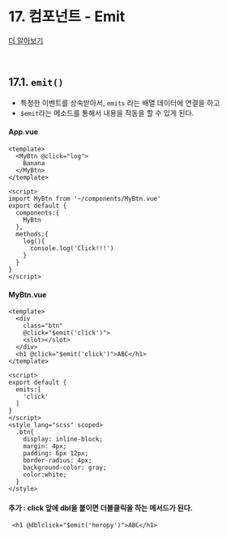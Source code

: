 # 17. 컴포넌트 - Emit

[더 알아보기](https://kr.vuejs.org/v2/guide/components.html)

<br/>

## 17.1. `emit()`

- 특정한 이벤트를 상속받아서, `emits` 라는 배열 데이터에 연결을 하고
- `$emit`라는 메소드를 통해서 내용을 작동을 할 수 있게 된다.

#### App.vue

```vue
<template>
  <MyBtn @click="log">
    Banana
  </MyBtn>
</template>

<script>
import MyBtn from '~/components/MyBtn.vue'
export default {
  components:{
    MyBtn
  },
  methods:{
    log(){
      console.log('Click!!!')
    }
  }
}
</script>
```

#### MyBtn.vue

```vue
<template>
  <div 
    class="btn"
    @click="$emit('click')">
    <slot></slot>
  </div>
  <h1 @click="$emit('click')">ABC</h1>
</template>

<script>
export default {
  emits:[
    'click'
  ]
}
</script>
<style lang="scss" scoped>
  .btn{
    display: inline-block;
    margin: 4px;
    padding: 6px 12px;
    border-radius: 4px;
    background-color: gray;
    color:white;
  }
</style>
```

#### 추가 : click 앞에 dbl을 붙이면 더블클릭을 하는 메서드가 된다.

```vue
 <h1 @dblclick="$emit('heropy')">ABC</h1>
```

